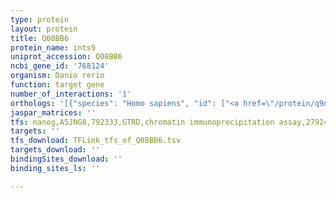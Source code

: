 ```yaml
---
type: protein
layout: protein
title: Q08BB6
protein_name: ints9
uniprot_accession: Q08BB6
ncbi_gene_id: '768124'
organism: Danio rerio
function: target gene
number_of_interactions: '1'
orthologs: '[{"species": "Homo sapiens", "id": ["<a href=\"/protein/q9nv88\">Q9NV88</a>"]}, {"species": "Mus musculus", "id": ["Q8K114"]}, {"species": "Rattus norvegicus", "id": ["<a href=\"/protein/f1m365\">F1M365</a>"]}, {"species": "Drosophila melanogaster", "id": ["<a href=\"/protein/q95ts5\">Q95TS5</a>"]}, {"species": "Caenorhabditis elegans", "id": ["<a href=\"/protein/q95zm2\">Q95ZM2</a>"]}]'
jaspar_matrices: ''
tfs: nanog,A5JNG8,792333,GTRD,chromatin immunoprecipitation assay,27924024%5Buid%5D,No
targets: ''
tfs_download: TFLink_tfs_of_Q08BB6.tsv
targets_download: ''
bindingSites_download: ''
binding_sites_ls: ''

---
```

